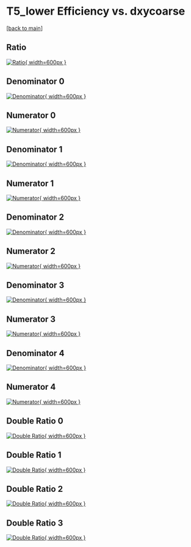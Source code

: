 # T5_lower Efficiency vs. dxycoarse

[[back to main](./)]



## Ratio

[![Ratio](../mtv/var/T5_lower_xtr_11_0_eff_dxycoarse.png){ width=600px }](../mtv/var/T5_lower_xtr_11_0_eff_dxycoarse.pdf)

## Denominator 0

[![Denominator](../mtv/den/T5_lower_xtr_11_0_eff_dxycoarse_den0.png){ width=600px }](../mtv/den/T5_lower_xtr_11_0_eff_dxycoarse_den0.pdf)

## Numerator 0

[![Numerator](../mtv/num/T5_lower_xtr_11_0_eff_dxycoarse_num0.png){ width=600px }](../mtv/num/T5_lower_xtr_11_0_eff_dxycoarse_num0.pdf)

## Denominator 1

[![Denominator](../mtv/den/T5_lower_xtr_11_0_eff_dxycoarse_den1.png){ width=600px }](../mtv/den/T5_lower_xtr_11_0_eff_dxycoarse_den1.pdf)

## Numerator 1

[![Numerator](../mtv/num/T5_lower_xtr_11_0_eff_dxycoarse_num1.png){ width=600px }](../mtv/num/T5_lower_xtr_11_0_eff_dxycoarse_num1.pdf)

## Denominator 2

[![Denominator](../mtv/den/T5_lower_xtr_11_0_eff_dxycoarse_den2.png){ width=600px }](../mtv/den/T5_lower_xtr_11_0_eff_dxycoarse_den2.pdf)

## Numerator 2

[![Numerator](../mtv/num/T5_lower_xtr_11_0_eff_dxycoarse_num2.png){ width=600px }](../mtv/num/T5_lower_xtr_11_0_eff_dxycoarse_num2.pdf)

## Denominator 3

[![Denominator](../mtv/den/T5_lower_xtr_11_0_eff_dxycoarse_den3.png){ width=600px }](../mtv/den/T5_lower_xtr_11_0_eff_dxycoarse_den3.pdf)

## Numerator 3

[![Numerator](../mtv/num/T5_lower_xtr_11_0_eff_dxycoarse_num3.png){ width=600px }](../mtv/num/T5_lower_xtr_11_0_eff_dxycoarse_num3.pdf)

## Denominator 4

[![Denominator](../mtv/den/T5_lower_xtr_11_0_eff_dxycoarse_den4.png){ width=600px }](../mtv/den/T5_lower_xtr_11_0_eff_dxycoarse_den4.pdf)

## Numerator 4

[![Numerator](../mtv/num/T5_lower_xtr_11_0_eff_dxycoarse_num4.png){ width=600px }](../mtv/num/T5_lower_xtr_11_0_eff_dxycoarse_num4.pdf)

## Double Ratio 0

[![Double Ratio](../mtv/ratio/T5_lower_xtr_11_0_eff_dxycoarse_ratio0.png){ width=600px }](../mtv/ratio/T5_lower_xtr_11_0_eff_dxycoarse_ratio0.pdf)

## Double Ratio 1

[![Double Ratio](../mtv/ratio/T5_lower_xtr_11_0_eff_dxycoarse_ratio1.png){ width=600px }](../mtv/ratio/T5_lower_xtr_11_0_eff_dxycoarse_ratio1.pdf)

## Double Ratio 2

[![Double Ratio](../mtv/ratio/T5_lower_xtr_11_0_eff_dxycoarse_ratio2.png){ width=600px }](../mtv/ratio/T5_lower_xtr_11_0_eff_dxycoarse_ratio2.pdf)

## Double Ratio 3

[![Double Ratio](../mtv/ratio/T5_lower_xtr_11_0_eff_dxycoarse_ratio3.png){ width=600px }](../mtv/ratio/T5_lower_xtr_11_0_eff_dxycoarse_ratio3.pdf)

